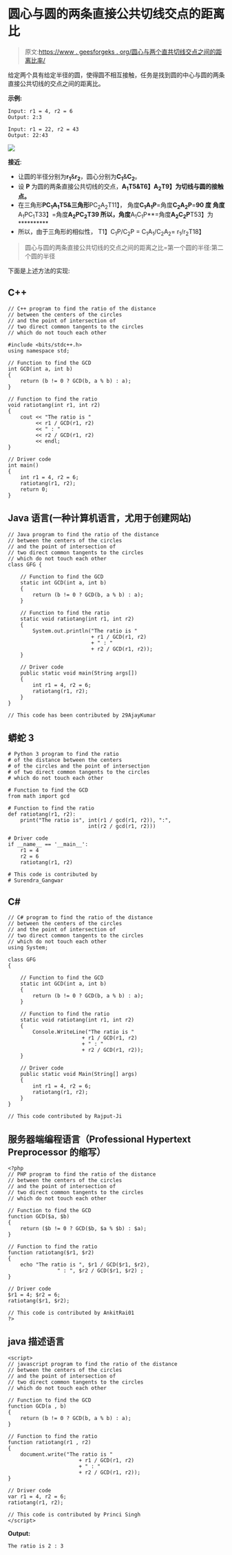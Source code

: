 # 圆心与圆的两条直接公共切线交点的距离比

> 原文:[https://www . geesforgeks . org/圆心与两个直共切线交点之间的距离比率/](https://www.geeksforgeeks.org/ratio-of-the-distance-between-the-centers-of-the-circles-and-the-point-of-intersection-of-two-direct-common-tangents-to-the-circles/)

给定两个具有给定半径的圆，使得圆不相互接触，任务是找到圆的中心与圆的两条直接公共切线的交点之间的距离比。

**示例:**

```
Input: r1 = 4, r2 = 6 
Output: 2:3

Input: r1 = 22, r2 = 43
Output: 22:43
```

![](img/91e68945b04e9a9b0319d0c2f02be247.png)

**接近**:

*   让圆的半径分别为**r<sub>1</sub>**&**r<sub>2</sub>**，圆心分别为**C<sub>1</sub>**&**C<sub>2</sub>**。
*   设 **P** 为圆的两条直接公共切线的交点，**A<sub>1</sub>T5&T6】A<sub>2</sub>T9】为切线与圆的接触点。**
*   在三角形**PC<sub>1</sub>A<sub>1</sub>T5&三角形**PC<sub>2</sub>A<sub>2</sub>T11】，
    角度**C<sub>1</sub>A<sub>1</sub>P**=角度**C<sub>2</sub>A<sub>2</sub>P**=**90 度 角度**A<sub>1</sub>PC<sub>1</sub>T33】=角度**A<sub>2</sub>PC<sub>2</sub>T39
    所以，角度**A<sub>1</sub>C<sub>1</sub>P**=角度**A<sub>2</sub>C<sub>2</sub>P**T53】为**********
*   所以，由于三角形的相似性，
    T1】C<sub>1</sub>P/C<sub>2</sub>P = C<sub>1</sub>A<sub>1</sub>/C<sub>2</sub>A<sub>2</sub>= r<sub>1</sub>/r<sub>2</sub>T18】

> 圆心与圆的两条直接公共切线的交点之间的距离之比=第一个圆的半径:第二个圆的半径

下面是上述方法的实现:

## C++

```
// C++ program to find the ratio of the distance
// between the centers of the circles
// and the point of intersection of
// two direct common tangents to the circles
// which do not touch each other

#include <bits/stdc++.h>
using namespace std;

// Function to find the GCD
int GCD(int a, int b)
{
    return (b != 0 ? GCD(b, a % b) : a);
}

// Function to find the ratio
void ratiotang(int r1, int r2)
{
    cout << "The ratio is "
         << r1 / GCD(r1, r2)
         << " : "
         << r2 / GCD(r1, r2)
         << endl;
}

// Driver code
int main()
{
    int r1 = 4, r2 = 6;
    ratiotang(r1, r2);
    return 0;
}
```

## Java 语言(一种计算机语言，尤用于创建网站)

```
// Java program to find the ratio of the distance
// between the centers of the circles
// and the point of intersection of
// two direct common tangents to the circles
// which do not touch each other
class GFG {

    // Function to find the GCD
    static int GCD(int a, int b)
    {
        return (b != 0 ? GCD(b, a % b) : a);
    }

    // Function to find the ratio
    static void ratiotang(int r1, int r2)
    {
        System.out.println("The ratio is "
                           + r1 / GCD(r1, r2)
                           + " : "
                           + r2 / GCD(r1, r2));
    }

    // Driver code
    public static void main(String args[])
    {
        int r1 = 4, r2 = 6;
        ratiotang(r1, r2);
    }
}

// This code has been contributed by 29AjayKumar
```

## 蟒蛇 3

```
# Python 3 program to find the ratio
# of the distance between the centers
# of the circles and the point of intersection
# of two direct common tangents to the circles
# which do not touch each other

# Function to find the GCD
from math import gcd

# Function to find the ratio
def ratiotang(r1, r2):
    print("The ratio is", int(r1 / gcd(r1, r2)), ":",
                          int(r2 / gcd(r1, r2)))

# Driver code
if __name__ == '__main__':
    r1 = 4
    r2 = 6
    ratiotang(r1, r2)

# This code is contributed by
# Surendra_Gangwar
```

## C#

```
// C# program to find the ratio of the distance
// between the centers of the circles
// and the point of intersection of
// two direct common tangents to the circles
// which do not touch each other
using System;

class GFG
{

    // Function to find the GCD
    static int GCD(int a, int b)
    {
        return (b != 0 ? GCD(b, a % b) : a);
    }

    // Function to find the ratio
    static void ratiotang(int r1, int r2)
    {
        Console.WriteLine("The ratio is "
                        + r1 / GCD(r1, r2)
                        + " : "
                        + r2 / GCD(r1, r2));
    }

    // Driver code
    public static void Main(String[] args)
    {
        int r1 = 4, r2 = 6;
        ratiotang(r1, r2);
    }
}

// This code contributed by Rajput-Ji
```

## 服务器端编程语言（Professional Hypertext Preprocessor 的缩写）

```
<?php
// PHP program to find the ratio of the distance
// between the centers of the circles
// and the point of intersection of
// two direct common tangents to the circles
// which do not touch each other

// Function to find the GCD
function GCD($a, $b)
{
    return ($b != 0 ? GCD($b, $a % $b) : $a);
}

// Function to find the ratio
function ratiotang($r1, $r2)
{
    echo "The ratio is ", $r1 / GCD($r1, $r2),
                " : ", $r2 / GCD($r1, $r2) ;
}

// Driver code
$r1 = 4; $r2 = 6;
ratiotang($r1, $r2);

// This code is contributed by AnkitRai01
?>
```

## java 描述语言

```
<script>
// javascript program to find the ratio of the distance
// between the centers of the circles
// and the point of intersection of
// two direct common tangents to the circles
// which do not touch each other

// Function to find the GCD
function GCD(a , b)
{
    return (b != 0 ? GCD(b, a % b) : a);
}

// Function to find the ratio
function ratiotang(r1 , r2)
{
    document.write("The ratio is "
                       + r1 / GCD(r1, r2)
                       + " : "
                       + r2 / GCD(r1, r2));
}

// Driver code
var r1 = 4, r2 = 6;
ratiotang(r1, r2);

// This code is contributed by Princi Singh
</script>
```

**Output:** 

```
The ratio is 2 : 3
```